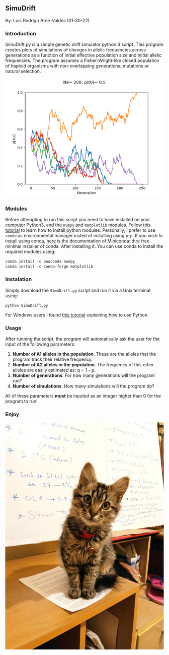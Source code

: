 ## SimuDrift
By: Luis Rodrigo Arce-Valdés (01-30-22)

### Introduction
SimuDrift.py is a simple genetic drift simulator python 3 script. This program creates plots of simulations of changes in allelic frequencies across generations as a function of initial effective population size and initial allelic frequencies. The program assumes a Fisher-Wright-like closed population of haploid organisms with non-overlapping generations, mutations or natural selection.

![](./Example.png)


### Modules
Before attempting to run this script you need to have installed on your computer Python3, and the `numpy` and `matplotlib` modules.
Follow [this tutorial](https://docs.python.org/3/installing/index.html) to learn how to install python modules. Personally, I prefer to use `conda` as environmental manager insted of installing using `pip`. If you wish to install using conda, [here](https://docs.conda.io/en/latest/miniconda.html) is the documentation of Miniconda: thre free minimal installer of conda. After installing it. You can use conda to install the required modules using:

```
conda install -c anaconda numpy
conda install -c conda-forge matplotlib

```

### Instalation
Simply download the `SimuDrift.py` script and run it via a Unix terminal using:

```
python SimuDrift.py

```

For Windows users I found [this tutorial](https://www.youtube.com/watch?v=Qi28uPKaH_A) explaining how to use Python.


### Usage
After running the script, the program will automatically ask the user for the input of the following parameters:
1. **Number of A1 alleles in the population**. These are the alleles that the program track their relative frequency.
2. **Number of A2 alleles in the population**. The frequency of this other alleles are easily estimated as: q = 1 - p.
3. **Number of generations**. For how many generations will the program run?
4. **Number of simulations**. How many simulations will the program do?

All of these parameters **must** be inputed as an integer higher than 0 for the program to run!

### Enjoy

![](./Kiki.jpg)
